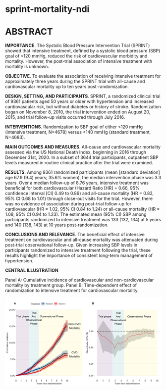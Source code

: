 
<!-- README.md is generated from README.Rmd. Please edit that file -->

# sprint-mortality-ndi

<!-- badges: start -->
<!-- badges: end -->
# ABSTRACT

**IMPORTANCE**. The Systolic Blood Pressure Intervention Trial (SPRINT)
showed that intensive treatment, defined by a systolic blood pressure
(SBP) goal of \<120 mmHg, reduced the risk of cardiovascular morbidity
and mortality. However, the post-trial association of intensive
treatment with mortality is unknown.

**OBJECTIVE**. To evaluate the association of receiving intensive
treatment for approximately three years during the SPRINT trial with
all-cause and cardiovascular mortality up to ten years
post-randomization.

**DESIGN, SETTING, AND PARTICIPANTS**. SPRINT, a randomized clinical
trial of 9361 patients aged 50 years or older with hypertension and
increased cardiovascular risk, but without diabetes or history of
stroke. Randomization began on November 8, 2010, the trial intervention
ended on August 20, 2015, and trial follow-up visits occurred through
July 2016.

**INTERVENTIONS**. Randomization to SBP goal of either \<120 mmHg
(intensive treatment, N=4678) versus \<140 mmHg (standard treatment,
N=4683).

**MAIN OUTCOMES AND MEASURES**. All-cause and cardiovascular mortality
assessed via the US National Death Index, beginning in 2016 through
December 31st, 2020. In a subset of 3644 trial participants, outpatient
SBP levels measured in routine clinical practice after the trial were
examined.

**RESULTS**. Among 9361 randomized participants (mean \[standard
deviation\] age 67.9 (9.4) years; 35.6% women), the median intervention
phase was 3.3 years. Over a median follow-up of 8.76 years, intensive
treatment was beneficial for both cardiovascular (Hazard Ratio \[HR\] =
0.66, 95% confidence interval \[CI\] 0.49 to 0.89) and all-cause
mortality (HR = 0.83, 95% CI 0.68 to 1.01) through close-out visits for
the trial. However, there was no evidence of association during
post-trial follow-up for cardiovascular (HR = 1.02, 95% CI 0.84 to 1.24)
or all-cause mortality (HR = 1.08, 95% CI 0.94 to 1.23). The estimated
mean (95% CI) SBP among participants randomized to intensive treatment
was 133 (132, 134) at 5 years and 140 (138, 143) at 10 years
post-randomization.

**CONCLUSIONS AND RELEVANCE**. The beneficial effect of intensive
treatment on cardiovascular and all-cause mortality was attenuated
during post-trial observational follow-up. Given increasing SBP levels
in participants randomized to intensive treatment following the trial,
these results highlight the importance of consistent long-term
management of hypertension.

**CENTRAL ILLUSTRATION**

Panel A: Cumulative incidence of cardiovascular and non-cardiovascular
mortality by treatment group. Panel B: Time-dependent effect of
randomization to intensive treatment for cardiovascular mortality.

![](README_files/figure-gfm/unnamed-chunk-2-1.png)<!-- -->
